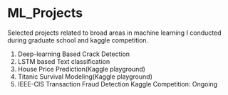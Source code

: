# ML_Projects

Selected projects related to broad areas in machine learning I conducted during graduate school and kaggle competition.

1. Deep-learning Based Crack Detection
2. LSTM based Text classification
3. House Price Prediction(Kaggle playground)
4. Titanic Survival Modeling(Kaggle playground)
5. IEEE-CIS Transaction Fraud Detection Kaggle Competition: Ongoing
